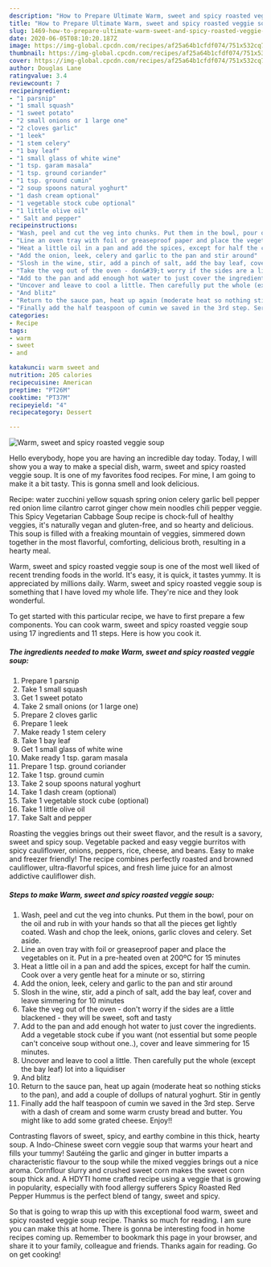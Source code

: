 ```yaml
---
description: "How to Prepare Ultimate Warm, sweet and spicy roasted veggie soup"
title: "How to Prepare Ultimate Warm, sweet and spicy roasted veggie soup"
slug: 1469-how-to-prepare-ultimate-warm-sweet-and-spicy-roasted-veggie-soup
date: 2020-06-05T08:10:20.187Z
image: https://img-global.cpcdn.com/recipes/af25a64b1cfdf074/751x532cq70/warm-sweet-and-spicy-roasted-veggie-soup-recipe-main-photo.jpg
thumbnail: https://img-global.cpcdn.com/recipes/af25a64b1cfdf074/751x532cq70/warm-sweet-and-spicy-roasted-veggie-soup-recipe-main-photo.jpg
cover: https://img-global.cpcdn.com/recipes/af25a64b1cfdf074/751x532cq70/warm-sweet-and-spicy-roasted-veggie-soup-recipe-main-photo.jpg
author: Douglas Lane
ratingvalue: 3.4
reviewcount: 7
recipeingredient:
- "1 parsnip"
- "1 small squash"
- "1 sweet potato"
- "2 small onions or 1 large one"
- "2 cloves garlic"
- "1 leek"
- "1 stem celery"
- "1 bay leaf"
- "1 small glass of white wine"
- "1 tsp. garam masala"
- "1 tsp. ground coriander"
- "1 tsp. ground cumin"
- "2 soup spoons natural yoghurt"
- "1 dash cream optional"
- "1 vegetable stock cube optional"
- "1 little olive oil"
- " Salt and pepper"
recipeinstructions:
- "Wash, peel and cut the veg into chunks. Put them in the bowl, pour on the oil and rub in with your hands so that all the pieces get lightly coated. Wash and chop the leek, onions, garlic cloves and celery. Set aside."
- "Line an oven tray with foil or greaseproof paper and place the vegetables on it. Put in a pre-heated oven at 200ºC for 15 minutes"
- "Heat a little oil in a pan and add the spices, except for half the cumin. Cook over a very gentle heat for a minute or so, stirring"
- "Add the onion, leek, celery and garlic to the pan and stir around"
- "Slosh in the wine, stir, add a pinch of salt, add the bay leaf, cover and leave simmering for 10 minutes"
- "Take the veg out of the oven - don&#39;t worry if the sides are a little blackened - they will be sweet, soft and tasty"
- "Add to the pan and add enough hot water to just cover the ingredients. Add a vegetable stock cube if you want (not essential but some people can&#39;t conceive soup without one..), cover and leave simmering for 15 minutes."
- "Uncover and leave to cool a little. Then carefully put the whole (except the bay leaf) lot into a liquidiser"
- "And blitz"
- "Return to the sauce pan, heat up again (moderate heat so nothing sticks to the pan), and add a couple of dollups of natural yoghurt. Stir in gently"
- "Finally add the half teaspoon of cumin we saved in the 3rd step. Serve with a dash of cream and some warm crusty bread and butter. You might like to add some grated cheese. Enjoy!!"
categories:
- Recipe
tags:
- warm
- sweet
- and

katakunci: warm sweet and 
nutrition: 205 calories
recipecuisine: American
preptime: "PT26M"
cooktime: "PT37M"
recipeyield: "4"
recipecategory: Dessert

---
```



![Warm, sweet and spicy roasted veggie soup](https://img-global.cpcdn.com/recipes/af25a64b1cfdf074/751x532cq70/warm-sweet-and-spicy-roasted-veggie-soup-recipe-main-photo.jpg)

Hello everybody, hope you are having an incredible day today. Today, I will show you a way to make a special dish, warm, sweet and spicy roasted veggie soup. It is one of my favorites food recipes. For mine, I am going to make it a bit tasty. This is gonna smell and look delicious.

Recipe: water zucchini yellow squash spring onion celery garlic bell pepper red onion lime cilantro carrot ginger chow mein noodles chili pepper veggie. This Spicy Vegetarian Cabbage Soup recipe is chock-full of healthy veggies, it&#39;s naturally vegan and gluten-free, and so hearty and delicious. This soup is filled with a freaking mountain of veggies, simmered down together in the most flavorful, comforting, delicious broth, resulting in a hearty meal.

Warm, sweet and spicy roasted veggie soup is one of the most well liked of recent trending foods in the world. It's easy, it is quick, it tastes yummy. It is appreciated by millions daily. Warm, sweet and spicy roasted veggie soup is something that I have loved my whole life. They're nice and they look wonderful.


To get started with this particular recipe, we have to first prepare a few components. You can cook warm, sweet and spicy roasted veggie soup using 17 ingredients and 11 steps. Here is how you cook it.

<!--inarticleads1-->

##### The ingredients needed to make Warm, sweet and spicy roasted veggie soup:

1. Prepare 1 parsnip
1. Take 1 small squash
1. Get 1 sweet potato
1. Take 2 small onions (or 1 large one)
1. Prepare 2 cloves garlic
1. Prepare 1 leek
1. Make ready 1 stem celery
1. Take 1 bay leaf
1. Get 1 small glass of white wine
1. Make ready 1 tsp. garam masala
1. Prepare 1 tsp. ground coriander
1. Take 1 tsp. ground cumin
1. Take 2 soup spoons natural yoghurt
1. Take 1 dash cream (optional)
1. Take 1 vegetable stock cube (optional)
1. Take 1 little olive oil
1. Take  Salt and pepper


Roasting the veggies brings out their sweet flavor, and the result is a savory, sweet and spicy soup. Vegetable packed and easy veggie burritos with spicy cauliflower, onions, peppers, rice, cheese, and beans. Easy to make and freezer friendly! The recipe combines perfectly roasted and browned cauliflower, ultra-flavorful spices, and fresh lime juice for an almost addictive cauliflower dish. 

<!--inarticleads2-->

##### Steps to make Warm, sweet and spicy roasted veggie soup:

1. Wash, peel and cut the veg into chunks. Put them in the bowl, pour on the oil and rub in with your hands so that all the pieces get lightly coated. Wash and chop the leek, onions, garlic cloves and celery. Set aside.
1. Line an oven tray with foil or greaseproof paper and place the vegetables on it. Put in a pre-heated oven at 200ºC for 15 minutes
1. Heat a little oil in a pan and add the spices, except for half the cumin. Cook over a very gentle heat for a minute or so, stirring
1. Add the onion, leek, celery and garlic to the pan and stir around
1. Slosh in the wine, stir, add a pinch of salt, add the bay leaf, cover and leave simmering for 10 minutes
1. Take the veg out of the oven - don&#39;t worry if the sides are a little blackened - they will be sweet, soft and tasty
1. Add to the pan and add enough hot water to just cover the ingredients. Add a vegetable stock cube if you want (not essential but some people can&#39;t conceive soup without one..), cover and leave simmering for 15 minutes.
1. Uncover and leave to cool a little. Then carefully put the whole (except the bay leaf) lot into a liquidiser
1. And blitz
1. Return to the sauce pan, heat up again (moderate heat so nothing sticks to the pan), and add a couple of dollups of natural yoghurt. Stir in gently
1. Finally add the half teaspoon of cumin we saved in the 3rd step. Serve with a dash of cream and some warm crusty bread and butter. You might like to add some grated cheese. Enjoy!!


Contrasting flavors of sweet, spicy, and earthy combine in this thick, hearty soup. A Indo-Chinese sweet corn veggie soup that warms your heart and fills your tummy! Sautéing the garlic and ginger in butter imparts a characteristic flavour to the soup while the mixed veggies brings out a nice aroma. Cornflour slurry and crushed sweet corn makes the sweet corn soup thick and. A HDYTI home crafted recipe using a veggie that is growing in popularity, especially with food allergy sufferers Spicy Roasted Red Pepper Hummus is the perfect blend of tangy, sweet and spicy. 

So that is going to wrap this up with this exceptional food warm, sweet and spicy roasted veggie soup recipe. Thanks so much for reading. I am sure you can make this at home. There is gonna be interesting food in home recipes coming up. Remember to bookmark this page in your browser, and share it to your family, colleague and friends. Thanks again for reading. Go on get cooking!
